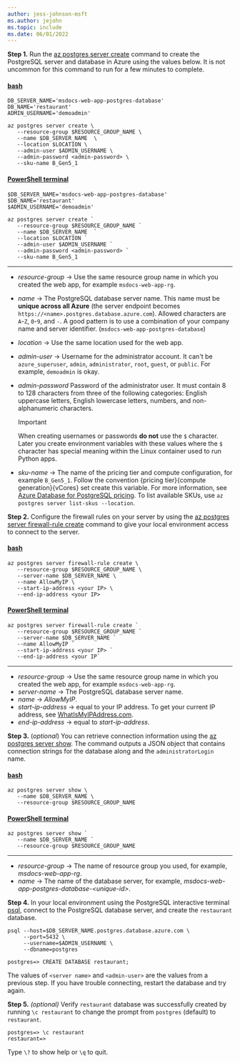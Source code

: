 ```yaml
---
author: jess-johnson-msft
ms.author: jejohn
ms.topic: include
ms.date: 06/01/2022
---
```


**Step 1.** Run the [az postgres server create](/cli/azure/postgres/server#az-postgres-server-create) command to create the PostgreSQL server and database in Azure using the values below. It is not uncommon for this command to run for a few minutes to complete.

#### [bash](#tab/terminal-bash)

```azurecli
DB_SERVER_NAME='msdocs-web-app-postgres-database'
DB_NAME='restaurant'
ADMIN_USERNAME='demoadmin'

az postgres server create \
   --resource-group $RESOURCE_GROUP_NAME \
   --name $DB_SERVER_NAME  \
   --location $LOCATION \
   --admin-user $ADMIN_USERNAME \
   --admin-password <admin-password> \
   --sku-name B_Gen5_1
```

#### [PowerShell terminal](#tab/terminal-powershell)

```azurecli
$DB_SERVER_NAME='msdocs-web-app-postgres-database'
$DB_NAME='restaurant'
$ADMIN_USERNAME='demoadmin'

az postgres server create `
   --resource-group $RESOURCE_GROUP_NAME `
   --name $DB_SERVER_NAME  `
   --location $LOCATION `
   --admin-user $ADMIN_USERNAME `
   --admin-password <admin-password> `
   --sku-name B_Gen5_1 
```

---

* *resource-group* &rarr; Use the same resource group name in which you created the web app, for example `msdocs-web-app-rg`.
* *name* &rarr; The PostgreSQL database server name. This name must be **unique across all Azure** (the server endpoint becomes `https://<name>.postgres.database.azure.com`). Allowed characters are `A`-`Z`, `0`-`9`, and `-`. A good pattern is to use a combination of your company name and server identifier. (`msdocs-web-app-postgres-database`)
* *location* &rarr; Use the same location used for the web app.
* *admin-user* &rarr; Username for the administrator account. It can't be `azure_superuser`, `admin`, `administrator`, `root`, `guest`, or `public`. For example, `demoadmin` is okay.
* *admin-password* Password of the administrator user. It must contain 8 to 128 characters from three of the following categories: English uppercase letters, English lowercase letters, numbers, and non-alphanumeric characters.

    > [!IMPORTANT]
    > When creating usernames or passwords **do not** use the `$` character. Later you create environment variables with these values where the `$` character has special meaning within the Linux container used to run Python apps.

* *sku-name* &rarr; The name of the pricing tier and compute configuration, for example `B_Gen5_1`. Follow the convention {pricing tier}{compute generation}{vCores} set create this variable. For more information, see [Azure Database for PostgreSQL pricing](https://azure.microsoft.com/pricing/details/postgresql/server/). To list available SKUs, use `az postgres server list-skus --location`.

**Step 2.** Configure the firewall rules on your server by using the [az postgres server firewall-rule create](/cli/azure/postgres/server/firewall-rule) command to give your local environment access to connect to the server.

#### [bash](#tab/terminal-bash)

```azurecli
az postgres server firewall-rule create \
   --resource-group $RESOURCE_GROUP_NAME \
   --server-name $DB_SERVER_NAME \
   --name AllowMyIP \
   --start-ip-address <your IP> \
   --end-ip-address <your IP>
```

#### [PowerShell terminal](#tab/terminal-powershell)

```azurecli
az postgres server firewall-rule create `
   --resource-group $RESOURCE_GROUP_NAME `
   --server-name $DB_SERVER_NAME `
   --name AllowMyIP `
   --start-ip-address <your IP> `
   --end-ip-address <your IP`
```

---

* *resource-group* &rarr; Use the same resource group name in which you created the web app, for example `msdocs-web-app-rg`.
* *server-name* &rarr; The PostgreSQL database server name.
* *name* &rarr; *AllowMyIP*.
* *start-ip-address* &rarr; equal to your IP address. To get your current IP address, see [WhatIsMyIPAddress.com](https://whatismyipaddress.com/).
* *end-ip-address* &rarr; equal to *start-ip-address*.

**Step 3.** (*optional*) You can retrieve connection information using the [az postgres server show](/cli/azure/postgres/server#az-postgres-server-show). The command outputs a JSON object that contains connection strings for the database along and the `administratorLogin` name.

#### [bash](#tab/terminal-bash)

```azurecli
az postgres server show \
   --name $DB_SERVER_NAME \
   --resource-group $RESOURCE_GROUP_NAME
```

#### [PowerShell terminal](#tab/terminal-powershell)

```azurecli
az postgres server show `
   --name $DB_SERVER_NAME `
   --resource-group $RESOURCE_GROUP_NAME
```

---

* *resource-group* &rarr; The name of resource group you used, for example, *msdocs-web-app-rg*.
* *name* &rarr; The name of the database server, for example, *msdocs-web-app-postgres-database-\<unique-id>*.

**Step 4.** In your local environment using the PostgreSQL interactive terminal [psql](https://www.postgresql.org/docs/13/app-psql.html), connect to the PostgreSQL database server, and create the `restaurant` database.

```Console
psql --host=$DB_SERVER_NAME.postgres.database.azure.com \
     --port=5432 \
     --username=$ADMIN_USERNAME \
     --dbname=postgres

postgres=> CREATE DATABASE restaurant;
```

The values of `<server name>` and `<admin-user>` are the values from a previous step. If you have trouble connecting, restart the database and try again.

**Step 5.** *(optional)* Verify `restaurant` database was successfully created by running  `\c restaurant` to change the prompt from `postgres`  (default) to `restaurant`.

```Console
postgres=> \c restaurant
restaurant=>
```

Type `\?` to show help or `\q` to quit.
